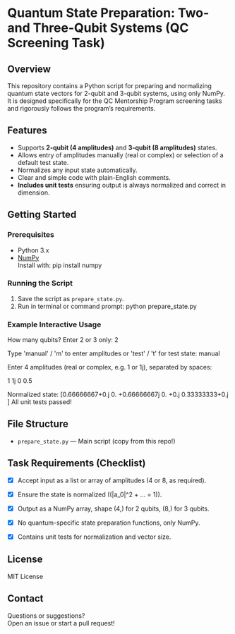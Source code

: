 # Quantum State Preparation: Two- and Three-Qubit Systems (QC Screening Task)

## Overview

This repository contains a Python script for preparing and normalizing quantum state vectors for 2-qubit and 3-qubit systems, using only NumPy.  
It is designed specifically for the QC Mentorship Program screening tasks and rigorously follows the program’s requirements.


## Features

- Supports **2-qubit (4 amplitudes)** and **3-qubit (8 amplitudes)** states.
- Allows entry of amplitudes manually (real or complex) or selection of a default test state.
- Normalizes any input state automatically.
- Clear and simple code with plain-English comments.
- **Includes unit tests** ensuring output is always normalized and correct in dimension.


## Getting Started

### Prerequisites

- Python 3.x
- [NumPy](https://numpy.org/)  
  Install with:
pip install numpy


### Running the Script

1. Save the script as `prepare_state.py`.
2. Run in terminal or command prompt:
python prepare_state.py


### Example Interactive Usage

How many qubits? Enter 2 or 3 only: 2

Type 'manual' / 'm' to enter amplitudes or 'test' / 't' for test state:
manual

Enter 4 amplitudes (real or complex, e.g. 1 or 1j), separated by spaces:

1 1j 0 0.5

Normalized state: [0.66666667+0.j 0. +0.66666667j 0. +0.j
0.33333333+0.j ]
All unit tests passed!



## File Structure

- `prepare_state.py` — Main script (copy from this repo!)


## Task Requirements (Checklist)

- [x] Accept input as a list or array of amplitudes (4 or 8, as required).
- [x] Ensure the state is normalized (\(|a_0|^2 + ... = 1\)).
- [x] Output as a NumPy array, shape (4,) for 2 qubits, (8,) for 3 qubits.
- [x] No quantum-specific state preparation functions, only NumPy.
- [x] Contains unit tests for normalization and vector size.


## License

MIT License


## Contact

Questions or suggestions?  
Open an issue or start a pull request!
